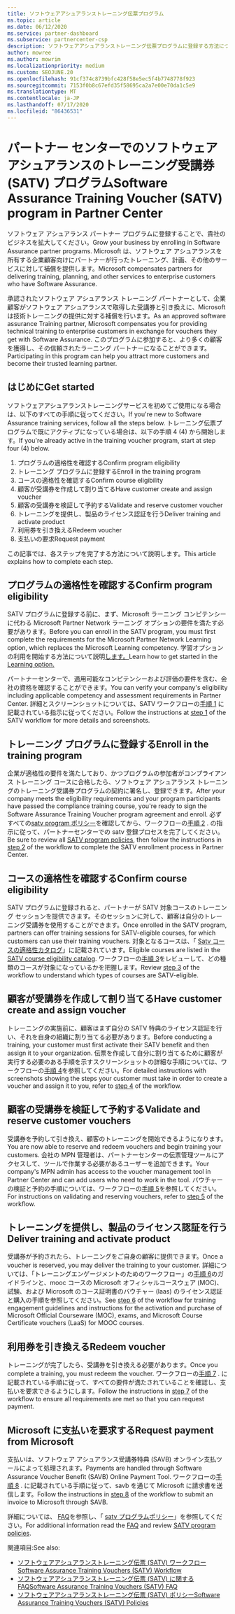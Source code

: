```yaml
---
title: ソフトウェアアシュアランストレーニング伝票プログラム
ms.topic: article
ms.date: 06/12/2020
ms.service: partner-dashboard
ms.subservice: partnercenter-csp
description: ソフトウェアアシュアランストレーニング伝票プログラムに登録する方法について説明します。これにより、企業のお客様にトレーニングと計画を提供するための補償を受けることができます。
author: mowree
ms.author: mowrim
ms.localizationpriority: medium
ms.custom: SEOJUNE.20
ms.openlocfilehash: 91cf374c8739bfc428f58e5ec5f4b7748778f923
ms.sourcegitcommit: 7153f0b8c67efd35f58695ca2a7e00e70da1c5e9
ms.translationtype: MT
ms.contentlocale: ja-JP
ms.lasthandoff: 07/17/2020
ms.locfileid: "86436531"
---
```

# <a name="software-assurance-training-voucher-satv-program-in-partner-center"></a><span data-ttu-id="6c25c-103">パートナー センターでのソフトウェア アシュアランスのトレーニング受講券 (SATV) プログラム</span><span class="sxs-lookup"><span data-stu-id="6c25c-103">Software Assurance Training Voucher (SATV) program in Partner Center</span></span>

<span data-ttu-id="6c25c-104">ソフトウェア アシュアランス パートナー プログラムに登録することで、貴社のビジネスを拡大してください。</span><span class="sxs-lookup"><span data-stu-id="6c25c-104">Grow your business by enrolling in Software Assurance partner programs.</span></span> <span data-ttu-id="6c25c-105">Microsoft は、ソフトウェア アシュアランスを所有する企業顧客向けにパートナーが行ったトレーニング、計画、その他のサービスに対して補償を提供します。</span><span class="sxs-lookup"><span data-stu-id="6c25c-105">Microsoft compensates partners for delivering training, planning, and other services to enterprise customers who have Software Assurance.</span></span>

<span data-ttu-id="6c25c-106">承認されたソフトウェア アシュアランス トレーニング パートナーとして、企業顧客がソフトウェア アシュアランスで取得した受講券と引き換えに、Microsoft は技術トレーニングの提供に対する補償を行います。</span><span class="sxs-lookup"><span data-stu-id="6c25c-106">As an approved software assurance Training partner, Microsoft compensates you for providing technical training to enterprise customers in exchange for vouchers they get with Software Assurance.</span></span> <span data-ttu-id="6c25c-107">このプログラムに参加すると、より多くの顧客を獲得し、その信頼されたラーニング パートナーになることができます。</span><span class="sxs-lookup"><span data-stu-id="6c25c-107">Participating in this program can help you attract more customers and become their trusted learning partner.</span></span>

## <a name="get-started"></a><span data-ttu-id="6c25c-108">はじめに</span><span class="sxs-lookup"><span data-stu-id="6c25c-108">Get started</span></span>

<span data-ttu-id="6c25c-109">ソフトウェアアシュアランストレーニングサービスを初めてご使用になる場合は、以下のすべての手順に従ってください。</span><span class="sxs-lookup"><span data-stu-id="6c25c-109">If you're new to Software Assurance training services, follow all the steps below.</span></span> <span data-ttu-id="6c25c-110">トレーニング伝票プログラムで既にアクティブになっている場合は、以下の手順 4 (4) から開始します。</span><span class="sxs-lookup"><span data-stu-id="6c25c-110">If you're already active in the training voucher program, start at step four (4) below.</span></span> 

1. <span data-ttu-id="6c25c-111">プログラムの適格性を確認する</span><span class="sxs-lookup"><span data-stu-id="6c25c-111">Confirm program eligibility</span></span>
2. <span data-ttu-id="6c25c-112">トレーニング プログラムに登録する</span><span class="sxs-lookup"><span data-stu-id="6c25c-112">Enroll in the training program</span></span>
3. <span data-ttu-id="6c25c-113">コースの適格性を確認する</span><span class="sxs-lookup"><span data-stu-id="6c25c-113">Confirm course eligibility</span></span>
4. <span data-ttu-id="6c25c-114">顧客が受講券を作成して割り当てる</span><span class="sxs-lookup"><span data-stu-id="6c25c-114">Have customer create and assign voucher</span></span>
5. <span data-ttu-id="6c25c-115">顧客の受講券を検証して予約する</span><span class="sxs-lookup"><span data-stu-id="6c25c-115">Validate and reserve customer voucher</span></span>
6. <span data-ttu-id="6c25c-116">トレーニングを提供し、製品のライセンス認証を行う</span><span class="sxs-lookup"><span data-stu-id="6c25c-116">Deliver training and activate product</span></span>
7. <span data-ttu-id="6c25c-117">利用券を引き換える</span><span class="sxs-lookup"><span data-stu-id="6c25c-117">Redeem voucher</span></span>
8. <span data-ttu-id="6c25c-118">支払いの要求</span><span class="sxs-lookup"><span data-stu-id="6c25c-118">Request payment</span></span>

<span data-ttu-id="6c25c-119">この記事では、各ステップを完了する方法について説明します。</span><span class="sxs-lookup"><span data-stu-id="6c25c-119">This article explains how to complete each step.</span></span>

## <a name="confirm-program-eligibility"></a><span data-ttu-id="6c25c-120">プログラムの適格性を確認する</span><span class="sxs-lookup"><span data-stu-id="6c25c-120">Confirm program eligibility</span></span>

<span data-ttu-id="6c25c-121">SATV プログラムに登録する前に、まず、Microsoft ラーニング コンピテンシーに代わる Microsoft Partner Network ラーニング オプションの要件を満たす必要があります。</span><span class="sxs-lookup"><span data-stu-id="6c25c-121">Before you can enroll in the SATV program, you must first complete the requirements for the Microsoft Partner Network Learning option, which replaces the Microsoft Learning competency.</span></span> <span data-ttu-id="6c25c-122">学習オプションの利用を開始する方法について説明[します。](https://partner.microsoft.com/membership/learning-partners)</span><span class="sxs-lookup"><span data-stu-id="6c25c-122">Learn how to get started in the [Learning option.](https://partner.microsoft.com/membership/learning-partners)</span></span>

<span data-ttu-id="6c25c-123">パートナーセンターで、適用可能なコンピテンシーおよび評価の要件を含む、会社の資格を確認することができます。</span><span class="sxs-lookup"><span data-stu-id="6c25c-123">You can verify your company's eligibility including applicable competency and assessment requirements in Partner Center.</span></span> <span data-ttu-id="6c25c-124">詳細とスクリーンショットについては、SATV ワークフローの[手順 1](https://query.prod.cms.rt.microsoft.com/cms/api/am/binary/RE4s3bB) に記載されている指示に従ってください。</span><span class="sxs-lookup"><span data-stu-id="6c25c-124">Follow the instructions at [step 1](https://query.prod.cms.rt.microsoft.com/cms/api/am/binary/RE4s3bB) of the SATV workflow for more details and screenshots.</span></span>

## <a name="enroll-in-the-training-program"></a><span data-ttu-id="6c25c-125">トレーニング プログラムに登録する</span><span class="sxs-lookup"><span data-stu-id="6c25c-125">Enroll in the training program</span></span>

<span data-ttu-id="6c25c-126">企業が適格性の要件を満たしており、かつプログラムの参加者がコンプライアンス トレーニング コースに合格したら、ソフトウェア アシュアランス トレーニングのトレーニング受講券プログラムの契約に署名し、登録できます。</span><span class="sxs-lookup"><span data-stu-id="6c25c-126">After your company meets the eligibility requirements and your program participants have passed the compliance training course, you're ready to sign the Software Assurance Training Voucher program agreement and enroll.</span></span> <span data-ttu-id="6c25c-127">必ずすべての[satv program ポリシー](https://query.prod.cms.rt.microsoft.com/cms/api/am/binary/RE3koEP)を確認してから、ワークフローの[手順 2](https://query.prod.cms.rt.microsoft.com/cms/api/am/binary/RE4s3bB) . の指示に従って、パートナーセンターでの satv 登録プロセスを完了してください。</span><span class="sxs-lookup"><span data-stu-id="6c25c-127">Be sure to review all [SATV program policies](https://query.prod.cms.rt.microsoft.com/cms/api/am/binary/RE3koEP), then follow the instructions in [step 2](https://query.prod.cms.rt.microsoft.com/cms/api/am/binary/RE4s3bB) of the workflow to complete the SATV enrollment process in Partner Center.</span></span>


## <a name="confirm-course-eligibility"></a><span data-ttu-id="6c25c-128">コースの適格性を確認する</span><span class="sxs-lookup"><span data-stu-id="6c25c-128">Confirm course eligibility</span></span>
<span data-ttu-id="6c25c-129">SATV プログラムに登録されると、パートナーが SATV 対象コースのトレーニング セッションを提供できます。そのセッションに対して、顧客は自分のトレーニング受講券を使用することができます。</span><span class="sxs-lookup"><span data-stu-id="6c25c-129">Once enrolled in the SATV program, partners can offer training sessions for SATV-eligible courses, for which customers can use their training vouchers.</span></span> <span data-ttu-id="6c25c-130">対象となるコースは、「 [Satv コースの適格性カタログ](https://savl-catalog.microsoft.com/)」に記載されています。</span><span class="sxs-lookup"><span data-stu-id="6c25c-130">Eligible courses are listed in the [SATV course eligibility catalog](https://savl-catalog.microsoft.com/).</span></span> <span data-ttu-id="6c25c-131">ワークフローの[手順 3](https://query.prod.cms.rt.microsoft.com/cms/api/am/binary/RE4s3bB)をレビューして、どの種類のコースが対象になっているかを把握します。</span><span class="sxs-lookup"><span data-stu-id="6c25c-131">Review [step 3](https://query.prod.cms.rt.microsoft.com/cms/api/am/binary/RE4s3bB) of the workflow to understand which types of courses are SATV-eligible.</span></span>

## <a name="have-customer-create-and-assign-voucher"></a><span data-ttu-id="6c25c-132">顧客が受講券を作成して割り当てる</span><span class="sxs-lookup"><span data-stu-id="6c25c-132">Have customer create and assign voucher</span></span>

<span data-ttu-id="6c25c-133">トレーニングの実施前に、顧客はまず自分の SATV 特典のライセンス認証を行い、それを自身の組織に割り当てる必要があります。</span><span class="sxs-lookup"><span data-stu-id="6c25c-133">Before conducting a training, your customer must first activate their SATV benefit and then assign it to your organization.</span></span> <span data-ttu-id="6c25c-134">伝票を作成して自分に割り当てるために顧客が実行する必要のある手順を示すスクリーンショットの詳細な手順については、ワークフローの[手順 4](https://query.prod.cms.rt.microsoft.com/cms/api/am/binary/RE4s3bB)を参照してください。</span><span class="sxs-lookup"><span data-stu-id="6c25c-134">For detailed instructions with screenshots showing the steps your customer must take in order to create a voucher and assign it to you, refer to [step 4](https://query.prod.cms.rt.microsoft.com/cms/api/am/binary/RE4s3bB) of the workflow.</span></span>

## <a name="validate-and-reserve-customer-vouchers"></a><span data-ttu-id="6c25c-135">顧客の受講券を検証して予約する</span><span class="sxs-lookup"><span data-stu-id="6c25c-135">Validate and reserve customer vouchers</span></span>

<span data-ttu-id="6c25c-136">受講券を予約して引き換え、顧客のトレーニングを開始できるようになります。</span><span class="sxs-lookup"><span data-stu-id="6c25c-136">You are now able to reserve and redeem vouchers and begin training your customers.</span></span> <span data-ttu-id="6c25c-137">会社の MPN 管理者は、パートナーセンターの伝票管理ツールにアクセスして、ツールで作業する必要があるユーザーを追加できます。</span><span class="sxs-lookup"><span data-stu-id="6c25c-137">Your company's MPN admin has access to the voucher management tool in Partner Center and can add users who need to work in the tool.</span></span> <span data-ttu-id="6c25c-138">バウチャーの検証と予約の手順については、ワークフローの[手順 5](https://query.prod.cms.rt.microsoft.com/cms/api/am/binary/RE4s3bB)を参照してください。</span><span class="sxs-lookup"><span data-stu-id="6c25c-138">For instructions on validating and reserving vouchers, refer to [step 5](https://query.prod.cms.rt.microsoft.com/cms/api/am/binary/RE4s3bB) of the workflow.</span></span>

## <a name="deliver-training-and-activate-product"></a><span data-ttu-id="6c25c-139">トレーニングを提供し、製品のライセンス認証を行う</span><span class="sxs-lookup"><span data-stu-id="6c25c-139">Deliver training and activate product</span></span>

<span data-ttu-id="6c25c-140">受講券が予約されたら、トレーニングをご自身の顧客に提供できます。</span><span class="sxs-lookup"><span data-stu-id="6c25c-140">Once a voucher is reserved, you may deliver the training to your customer.</span></span> <span data-ttu-id="6c25c-141">詳細については、「トレーニングエンゲージメントのためのワークフロー」の[手順 6](https://query.prod.cms.rt.microsoft.com/cms/api/am/binary/RE4s3bB)のガイドラインと、mooc コースの Microsoft オフィシャルコースウェア (MOC)、試験、および Microsoft のコース証明書のバウチャー (laas) のライセンス認証と購入の手順を参照してください。</span><span class="sxs-lookup"><span data-stu-id="6c25c-141">See [step 6](https://query.prod.cms.rt.microsoft.com/cms/api/am/binary/RE4s3bB) of the workflow for training engagement guidelines and instructions for the activation and purchase of Microsoft Official Courseware (MOC), exams, and Microsoft Course Certificate vouchers (LaaS) for MOOC courses.</span></span>

## <a name="redeem-voucher"></a><span data-ttu-id="6c25c-142">利用券を引き換える</span><span class="sxs-lookup"><span data-stu-id="6c25c-142">Redeem voucher</span></span>

<span data-ttu-id="6c25c-143">トレーニングが完了したら、受講券を引き換える必要があります。</span><span class="sxs-lookup"><span data-stu-id="6c25c-143">Once you complete a training, you must redeem the voucher.</span></span> <span data-ttu-id="6c25c-144">ワークフローの[手順 7](https://query.prod.cms.rt.microsoft.com/cms/api/am/binary/RE4s3bB) . に記載されている手順に従って、すべての要件が満たされていることを確認し、支払いを要求できるようにします。</span><span class="sxs-lookup"><span data-stu-id="6c25c-144">Follow the instructions in [step 7](https://query.prod.cms.rt.microsoft.com/cms/api/am/binary/RE4s3bB) of the workflow to ensure all requirements are met so that you can request payment.</span></span> 


## <a name="request-payment-from-microsoft"></a><span data-ttu-id="6c25c-145">Microsoft に支払いを要求する</span><span class="sxs-lookup"><span data-stu-id="6c25c-145">Request payment from Microsoft</span></span>

<span data-ttu-id="6c25c-146">支払いは、ソフトウェア アシュアランス受講券特典 (SAVB) オンライン支払ツールによって処理されます。</span><span class="sxs-lookup"><span data-stu-id="6c25c-146">Payments are handled through Software Assurance Voucher Benefit (SAVB) Online Payment Tool.</span></span> <span data-ttu-id="6c25c-147">ワークフローの[手順 8](https://query.prod.cms.rt.microsoft.com/cms/api/am/binary/RE4s3bB) . に記載されている手順に従って、savb を通じて Microsoft に請求書を送信します。</span><span class="sxs-lookup"><span data-stu-id="6c25c-147">Follow the instructions in [step 8](https://query.prod.cms.rt.microsoft.com/cms/api/am/binary/RE4s3bB) of the workflow to submit an invoice to Microsoft through SAVB.</span></span> 

<span data-ttu-id="6c25c-148">詳細については、 [FAQ](https://query.prod.cms.rt.microsoft.com/cms/api/am/binary/RE3kz5o)を参照し、「 [satv プログラムポリシー](https://query.prod.cms.rt.microsoft.com/cms/api/am/binary/RE3koEP)」を参照してください。</span><span class="sxs-lookup"><span data-stu-id="6c25c-148">For additional information read the [FAQ](https://query.prod.cms.rt.microsoft.com/cms/api/am/binary/RE3kz5o) and review [SATV program policies](https://query.prod.cms.rt.microsoft.com/cms/api/am/binary/RE3koEP).</span></span>

<span data-ttu-id="6c25c-149">関連項目:</span><span class="sxs-lookup"><span data-stu-id="6c25c-149">See also:</span></span>

- [<span data-ttu-id="6c25c-150">ソフトウェアアシュアランストレーニング伝票 (SATV) ワークフロー</span><span class="sxs-lookup"><span data-stu-id="6c25c-150">Software Assurance Training Vouchers (SATV) Workflow</span></span>](https://query.prod.cms.rt.microsoft.com/cms/api/am/binary/RE4s3bB)
- [<span data-ttu-id="6c25c-151">ソフトウェアアシュアランストレーニング伝票 (SATV) に関する FAQ</span><span class="sxs-lookup"><span data-stu-id="6c25c-151">Software Assurance Training Vouchers (SATV) FAQ</span></span>](https://query.prod.cms.rt.microsoft.com/cms/api/am/binary/RE3kz5o)
- [<span data-ttu-id="6c25c-152">ソフトウェアアシュアランストレーニング伝票 (SATV) ポリシー</span><span class="sxs-lookup"><span data-stu-id="6c25c-152">Software Assurance Training Vouchers (SATV) Policies</span></span>](https://query.prod.cms.rt.microsoft.com/cms/api/am/binary/RE3koEP)
